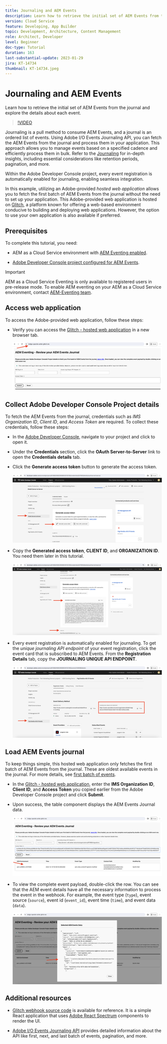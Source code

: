 ```yaml
---
title: Journaling and AEM Events
description: Learn how to retrieve the initial set of AEM Events from the journal and explore the details about each event.
version: Cloud Service
feature: Developing, App Builder
topic: Development, Architecture, Content Management
role: Architect, Developer
level: Beginner
doc-type: Tutorial
duration: 163
last-substantial-update: 2023-01-29
jira: KT-14734
thumbnail: KT-14734.jpeg
---
```


# Journaling and AEM Events

Learn how to retrieve the initial set of AEM Events from the journal and explore the details about each event.

>[!VIDEO](https://video.tv.adobe.com/v/3427052?quality=12&learn=on)

Journaling is a pull method to consume AEM Events, and a journal is an ordered list of events. Using Adobe I/O Events Journaling API, you can fetch the AEM Events from the journal and process them in your application. This approach allows you to manage events based on a specified cadence and efficiently process them in bulk. Refer to the [Journaling](https://developer.adobe.com/events/docs/guides/journaling_intro/) for in-depth insights, including essential considerations like retention periods, pagination, and more.

Within the Adobe Developer Console project, every event registration is automatically enabled for journaling, enabling seamless integration.

In this example, utilizing an Adobe-provided _hosted web application_ allows you to fetch the first batch of AEM Events from the journal without the need to set up your application. This Adobe-provided web application is hosted on [Glitch](https://glitch.com/), a platform known for offering a web-based environment conducive to building and deploying web applications. However, the option to use your own application is also available if preferred.

## Prerequisites

To complete this tutorial, you need:

- AEM as a Cloud Service environment with [AEM Eventing enabled](https://developer.adobe.com/experience-cloud/experience-manager-apis/guides/events/#enable-aem-events-on-your-aem-cloud-service-environment).

- [Adobe Developer Console project configured for AEM Events](https://developer.adobe.com/experience-cloud/experience-manager-apis/guides/events/#how-to-subscribe-to-aem-events-in-the-adobe-developer-console).

>[!IMPORTANT]
>
>AEM as a Cloud Service Eventing is only available to registered users in pre-release mode. To enable AEM eventing on your AEM as a Cloud Service environment, contact [AEM-Eventing team](mailto:grp-aem-events@adobe.com).

## Access web application

To access the Adobe-provided web application, follow these steps:

- Verify you can access the [Glitch - hosted web application](https://indigo-speckle-antler.glitch.me/) in a new browser tab.

    ![Glitch - hosted web application](../assets/examples/journaling/glitch-hosted-web-application.png)

## Collect Adobe Developer Console Project details

To fetch the AEM Events from the journal, credentials such as _IMS Organization ID_, _Client ID_, and _Access Token_ are required. To collect these credentials, follow these steps:

- In the [Adobe Developer Console](https://developer.adobe.com), navigate to your project and click to open it.

- Under the **Credentials** section, click the **OAuth Server-to-Server** link to open the **Credentials details** tab.

- Click the **Generate access token** button to generate the access token.

    ![Adobe Developer Console Project Generate Access Token](../assets/examples/journaling/adobe-developer-console-project-generate-access-token.png)

- Copy the **Generated access token**, **CLIENT ID**, and **ORGANIZATION ID**. You need them later in this tutorial.

    ![Adobe Developer Console Project Copy Credentials](../assets/examples/journaling/adobe-developer-console-project-copy-credentials.png)

- Every event registration is automatically enabled for journaling. To get the _unique journaling API endpoint_ of your event registration, click the event card that is subscribed to AEM Events. From the **Registration Details** tab, copy the **JOURNALING UNIQUE API ENDPOINT**.  

    ![Adobe Developer Console Project Events Card](../assets/examples/journaling/adobe-developer-console-project-events-card.png)

## Load AEM Events journal

To keep things simple, this hosted web application only fetches the first batch of AEM Events from the journal. These are oldest available events in the journal. For more details, see [first batch of events](https://developer.adobe.com/events/docs/guides/api/journaling_api/#fetching-your-first-batch-of-events-from-the-journal).

- In the [Glitch - hosted web application](https://indigo-speckle-antler.glitch.me/), enter the **IMS Organization ID**, **Client ID**, and **Access Token** you copied earlier from the Adobe Developer Console project and click **Submit**.

- Upon success, the table component displays the AEM Events Journal data.

    ![AEM Events Journal Data](../assets/examples/journaling/load-journal.png)

- To view the complete event payload, double-click the row. You can see that the AEM event details have all the necessary information to process the event in the webhook. For example, the event type (`type`), event source (`source`), event id (`event_id`), event time (`time`), and event data (`data`).

    ![Complete AEM Event Payload](../assets/examples/journaling/complete-journal-data.png)

## Additional resources

- [Glitch webhook source code](https://glitch.com/edit/#!/indigo-speckle-antler) is available for reference. It is a simple React application that uses [Adobe React Spectrum](https://react-spectrum.adobe.com/react-spectrum/index.html) components to render the UI.

- [Adobe I/O Events Journaling API](https://developer.adobe.com/events/docs/guides/api/journaling_api/) provides detailed information about the API like first, next, and last batch of events, pagination, and more. 

